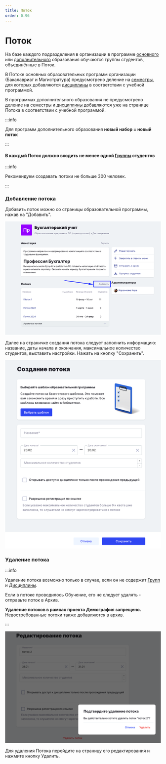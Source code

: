 ```yaml
---
title: Поток
order: 0.96
---
```


# Поток

На базе каждого подразделения в организации в программе [основного](programma/programma-osnovnogo-obrazovaniya/) или [дополнительного](programma/programma-dopolnitelnogo-obrazovaniya/) образования обучаются группы студентов, объединённые в Поток.

В Потоке  основных образовательных программ организации (Бакалавриат и Магистратура) предусмотрено деление на [семестры](programma/programma-osnovnogo-obrazovaniya/dobavlenie-semestra.md), для которых добавляются [дисциплины](disciplina/) в соответствии с учебной программой.

В программах дополнительного образования не предусмотрено деление на семестры и [дисциплины](disciplina/) добавляются уже на странице Потока в соответствии с учебной программой.

:::info

Для программ дополнительного образования **новый набор = новый поток**

:::

#### В каждый Поток должно входить не менее одной [Группы](gruppa.md) студентов

:::info

Рекомендуем создавать потоки не больше 300 человек.

:::

### Добавление потока

Добавить поток можно со страницы образовательной программы, нажав на "Добавить".

![](<../.gitbook/assets/image (1) (1) (1) (1) (1) (1) (1) (1).png>)

Далее на страничке создания потока следует заполнить информацию: название, даты начала и окончания, максимальное количество студентов, выставить настройки. Нажать на кнопку "Сохранить".

![](<../.gitbook/assets/image (1) (1) (1) (1) (1) (1) (1).png>)

### Удаление потока

:::info

Удаление потока возможно только в случае, если он не содержит [Групп ](gruppa.md)и [Дисциплины](disciplina/).

Если в потоке проводилось Обучение, его не следует удалять  - отправьте поток в Архив.

**Удаление потоков в рамках проекта Демография запрещено.** Невостребованные потоки также добавляются в архив.

:::

![](<../.gitbook/assets/image (2) (1) (1) (1).png>)

Для удаления Потока перейдите на страницу его редактирования и нажмите кнопку Удалить.